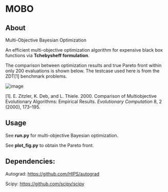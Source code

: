 # MOBO

## About
Multi-Objective Bayesian Optimization

An efficient multi-objective optimization algorithm for expensive black box functions via **Tchebysheff formulation**.

The comparison between optimization results and true Pareto front within only 200 evaluations is shown below. The testcase used here is from the ZDT[1] benchmark problems.

![image](https://github.com/Xiao-dong-Wang/MOBO/blob/master/figures/Pareto_front.png) 

[1]. E. Zitzler, K. Deb, and L. Thiele. 2000. Comparison of Multiobjective Evolutionary Algorithms: Empirical Results. *Evolutionary Computation* 8, 2 (2000), 173–195.

## Usage
See **run.py** for multi-objective Bayesian optimization.

See **plot_fig.py** to obtain the Pareto front.

## Dependencies:

Autograd: https://github.com/HIPS/autograd

Scipy: https://github.com/scipy/scipy

